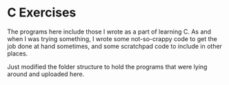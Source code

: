 C Exercises
===========

The programs here include those I wrote as a part of learning C. As and when I was trying something, I wrote some not-so-crappy code to get the job done at hand sometimes, and some scratchpad code to include in other places.

Just modified the folder structure to hold the programs that were lying around and uploaded here.
